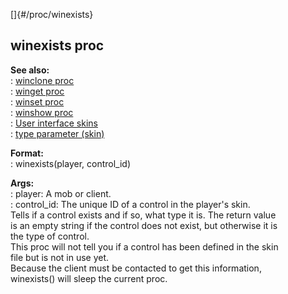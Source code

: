 []{#/proc/winexists}    
## winexists proc    
**See also:**    
:   [winclone proc](/ref/proc/winclone.md)    
:   [winget proc](/ref/proc/winget.md)    
:   [winset proc](/ref/proc/winset.md)    
:   [winshow proc](/ref/proc/winshow.md)    
:   [User interface skins](/ref/%7Bskin%7D.md)    
:   [type parameter (skin)](/ref/%7Bskin%7D/param/type.md)    
<!-- -->    
**Format:**    
:   winexists(player, control_id)    
<!-- -->    
**Args:**    
:   player: A mob or client.    
:   control_id: The unique ID of a control in the player\'s skin.    
Tells if a control exists and if so, what type it is. The return value    
is an empty string if the control does not exist, but otherwise it is    
the type of control.    
This proc will not tell you if a control has been defined in the skin    
file but is not in use yet.    
Because the client must be contacted to get this information,    
winexists() will sleep the current proc.  